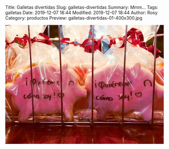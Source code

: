 Title: Galletas divertidas
Slug: galletas-divertidas
Summary: Mmm...
Tags: galletas
Date: 2019-12-07 18:44
Modified: 2019-12-07 18:44
Author: Rosy
Category: productos
Preview: galletas-divertidas-01-400x300.jpg


<img class="img-fluid" src="galletas-divertidas-01-800x600.jpg" alt="Galletas divertidas">
